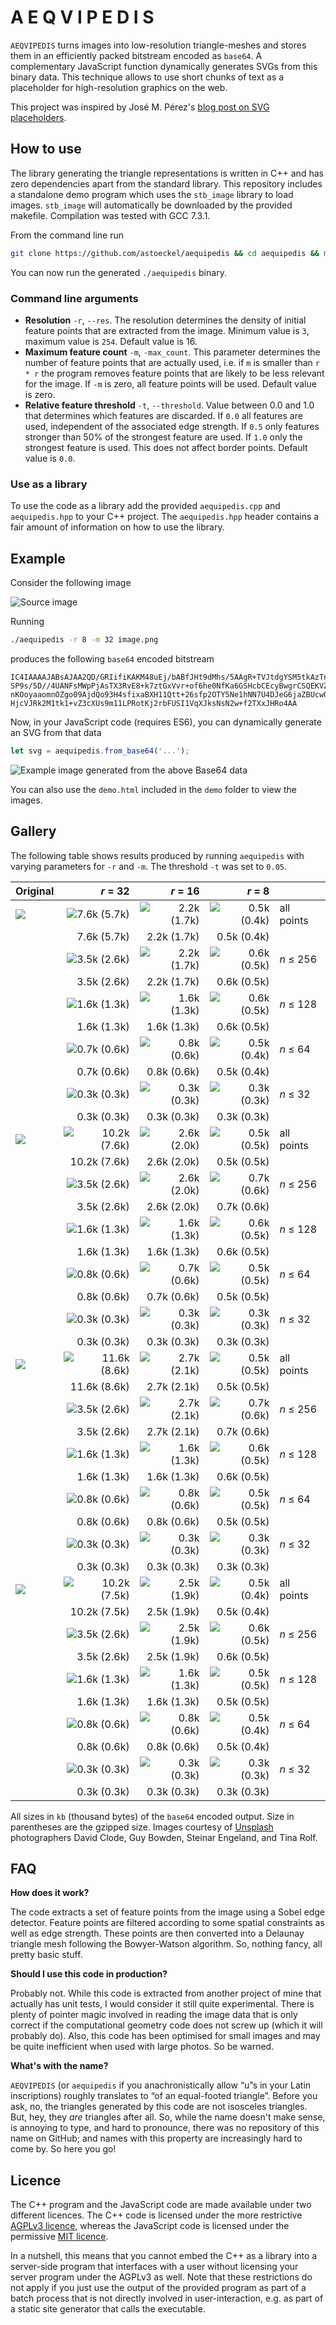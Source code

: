 # A E Q V I P E D I S

`AEQVIPEDIS` turns images into low-resolution triangle-meshes and stores them in an efficiently packed bitstream encoded as `base64`. A complementary JavaScript function dynamically generates SVGs from this binary data. This technique allows to use short chunks of text as a placeholder for high-resolution graphics on the web.

This project was inspired by José M. Pérez's [blog post on SVG placeholders](https://jmperezperez.com/svg-placeholders/).

## How to use

The library generating the triangle representations is written in C++ and has zero dependencies apart from the standard library. This repository includes a standalone demo program which uses the `stb_image` library to load images. `stb_image` will automatically be downloaded by the provided makefile. Compilation was tested with GCC 7.3.1. 

From the command line run
```bash
git clone https://github.com/astoeckel/aequipedis && cd aequipedis && make
```
You can now run the generated `./aequipedis` binary.

### Command line arguments

* **Resolution** `-r`, `--res`. The resolution determines the density of initial feature points that are extracted from the image. Minimum value is `3`, maximum value is `254`. Default value is 16.
* **Maximum feature count** `-m`, `-max_count`. This parameter determines the number of feature points that are actually used, i.e. if `m` is smaller than `r * r` the program removes feature points that are likely to be less relevant for the image. If `-m` is zero, all feature points will be used. Default value is zero.
* **Relative feature threshold** `-t`, `--threshold`. Value between 0.0 and 1.0 that determines which features are discarded. If `0.0` all features are used, independent of the associated edge strength. If `0.5` only features stronger than 50% of the strongest feature are used. If `1.0` only the strongest feature is used. This does not affect border points. Default value is `0.0`.

### Use as a library

To use the code as a library add the provided `aequipedis.cpp` and `aequipedis.hpp` to your C++ project. The `aequipedis.hpp` header contains a fair amount of information on how to use the library.

## Example

Consider the following image

![Source image](demo/src/david-clode-363878.small.jpg)

Running
```bash
./aequipedis -r 8 -m 32 image.png
```
produces the following `base64` encoded bitstream
```
IC4IAAAAJABsAJAA2QD/GRIifiKAKM48uEj/bABfJHt9dMhs/5AAgR+TVJtdgYSM5tkAzTnrWsrQ/wD/
SP9s/5D//4UANFsMWpPjAsTX3RvE8+k7ztGxVvr+of6he0NfKa6GSHcbCEcyBwgrCSQEKVZKVn60fbUF
nKOoyaaomnOZgo09AjdQo93H4sfixaBXH11Qtt+26sfp2OTY5Ne1hNN7U4DJeG6jaZBUcw04NH5Qo719
HjcVJRk2M1tk1+vZ3cXUs9m11LPRotKj2rbFUSI1VqXJksNsN2w+f2TXxJHRo4AA
```
Now, in your JavaScript code (requires ES6), you can dynamically generate an SVG from that data
```js
let svg = aequipedis.from_base64('...');
```
![Example image generated from the above Base64 data](demo/out/david-clode-363878.small.jpg_r8_m32.jpg)

You can also use the `demo.html` included in the `demo` folder to view the images.

## Gallery

The following table shows results produced by running `aequipedis` with varying parameters for `-r` and `-m`. The threshold `-t` was set to `0.05`.

| Original |  *r* = 32 |  *r* = 16 |  *r* = 8 |       |
| :------- |   ---: |   ---: |   ---: |  :--- |
| ![](demo/src/david-clode-363878.small.jpg) | ![7.6k (5.7k)](demo/out/david-clode-363878.small.jpg_r32_m1024.jpg) | ![2.2k (1.7k)](demo/out/david-clode-363878.small.jpg_r16_m256.jpg) | ![0.5k (0.4k)](demo/out/david-clode-363878.small.jpg_r8_m64.jpg) | all points 
|  | 7.6k (5.7k) | 2.2k (1.7k) | 0.5k (0.4k) |
| | ![3.5k (2.6k)](demo/out/david-clode-363878.small.jpg_r32_m256.jpg) | ![2.2k (1.7k)](demo/out/david-clode-363878.small.jpg_r16_m256.jpg) | ![0.6k (0.5k)](demo/out/david-clode-363878.small.jpg_r8_m256.jpg) | *n* ≤ 256
| | 3.5k (2.6k) | 2.2k (1.7k) | 0.6k (0.5k) |
| | ![1.6k (1.3k)](demo/out/david-clode-363878.small.jpg_r32_m128.jpg) | ![1.6k (1.3k)](demo/out/david-clode-363878.small.jpg_r16_m128.jpg) | ![0.6k (0.5k)](demo/out/david-clode-363878.small.jpg_r8_m128.jpg) | *n* ≤ 128
| | 1.6k (1.3k) | 1.6k (1.3k) | 0.6k (0.5k) |
| | ![0.7k (0.6k)](demo/out/david-clode-363878.small.jpg_r32_m64.jpg) | ![0.8k (0.6k)](demo/out/david-clode-363878.small.jpg_r16_m64.jpg) | ![0.5k (0.4k)](demo/out/david-clode-363878.small.jpg_r8_m64.jpg) | *n* ≤ 64
| | 0.7k (0.6k) | 0.8k (0.6k) | 0.5k (0.4k) |
| | ![0.3k (0.3k)](demo/out/david-clode-363878.small.jpg_r32_m32.jpg) | ![0.3k (0.3k)](demo/out/david-clode-363878.small.jpg_r16_m32.jpg) | ![0.3k (0.3k)](demo/out/david-clode-363878.small.jpg_r8_m32.jpg) | *n* ≤ 32
|  | 0.3k (0.3k) | 0.3k (0.3k) | 0.3k (0.3k) |
| ![](demo/src/guy-bowden-95257.small.jpg) | ![10.2k (7.6k)](demo/out/guy-bowden-95257.small.jpg_r32_m1024.jpg) | ![2.6k (2.0k)](demo/out/guy-bowden-95257.small.jpg_r16_m256.jpg) | ![0.5k (0.5k)](demo/out/guy-bowden-95257.small.jpg_r8_m64.jpg) | all points 
|  | 10.2k (7.6k) | 2.6k (2.0k) | 0.5k (0.5k) |
| | ![3.5k (2.6k)](demo/out/guy-bowden-95257.small.jpg_r32_m256.jpg) | ![2.6k (2.0k)](demo/out/guy-bowden-95257.small.jpg_r16_m256.jpg) | ![0.7k (0.6k)](demo/out/guy-bowden-95257.small.jpg_r8_m256.jpg) | *n* ≤ 256
| | 3.5k (2.6k) | 2.6k (2.0k) | 0.7k (0.6k) |
| | ![1.6k (1.3k)](demo/out/guy-bowden-95257.small.jpg_r32_m128.jpg) | ![1.6k (1.3k)](demo/out/guy-bowden-95257.small.jpg_r16_m128.jpg) | ![0.6k (0.5k)](demo/out/guy-bowden-95257.small.jpg_r8_m128.jpg) | *n* ≤ 128
| | 1.6k (1.3k) | 1.6k (1.3k) | 0.6k (0.5k) |
| | ![0.8k (0.6k)](demo/out/guy-bowden-95257.small.jpg_r32_m64.jpg) | ![0.7k (0.6k)](demo/out/guy-bowden-95257.small.jpg_r16_m64.jpg) | ![0.5k (0.5k)](demo/out/guy-bowden-95257.small.jpg_r8_m64.jpg) | *n* ≤ 64
| | 0.8k (0.6k) | 0.7k (0.6k) | 0.5k (0.5k) |
| | ![0.3k (0.3k)](demo/out/guy-bowden-95257.small.jpg_r32_m32.jpg) | ![0.3k (0.3k)](demo/out/guy-bowden-95257.small.jpg_r16_m32.jpg) | ![0.3k (0.3k)](demo/out/guy-bowden-95257.small.jpg_r8_m32.jpg) | *n* ≤ 32
|  | 0.3k (0.3k) | 0.3k (0.3k) | 0.3k (0.3k) |
| ![](demo/src/steinar-engeland-111914.small.jpg) | ![11.6k (8.6k)](demo/out/steinar-engeland-111914.small.jpg_r32_m1024.jpg) | ![2.7k (2.1k)](demo/out/steinar-engeland-111914.small.jpg_r16_m256.jpg) | ![0.5k (0.5k)](demo/out/steinar-engeland-111914.small.jpg_r8_m64.jpg) | all points 
|  | 11.6k (8.6k) | 2.7k (2.1k) | 0.5k (0.5k) |
| | ![3.5k (2.6k)](demo/out/steinar-engeland-111914.small.jpg_r32_m256.jpg) | ![2.7k (2.1k)](demo/out/steinar-engeland-111914.small.jpg_r16_m256.jpg) | ![0.7k (0.6k)](demo/out/steinar-engeland-111914.small.jpg_r8_m256.jpg) | *n* ≤ 256
| | 3.5k (2.6k) | 2.7k (2.1k) | 0.7k (0.6k) |
| | ![1.6k (1.3k)](demo/out/steinar-engeland-111914.small.jpg_r32_m128.jpg) | ![1.6k (1.3k)](demo/out/steinar-engeland-111914.small.jpg_r16_m128.jpg) | ![0.6k (0.5k)](demo/out/steinar-engeland-111914.small.jpg_r8_m128.jpg) | *n* ≤ 128
| | 1.6k (1.3k) | 1.6k (1.3k) | 0.6k (0.5k) |
| | ![0.8k (0.6k)](demo/out/steinar-engeland-111914.small.jpg_r32_m64.jpg) | ![0.8k (0.6k)](demo/out/steinar-engeland-111914.small.jpg_r16_m64.jpg) | ![0.5k (0.5k)](demo/out/steinar-engeland-111914.small.jpg_r8_m64.jpg) | *n* ≤ 64
| | 0.8k (0.6k) | 0.8k (0.6k) | 0.5k (0.5k) |
| | ![0.3k (0.3k)](demo/out/steinar-engeland-111914.small.jpg_r32_m32.jpg) | ![0.3k (0.3k)](demo/out/steinar-engeland-111914.small.jpg_r16_m32.jpg) | ![0.3k (0.3k)](demo/out/steinar-engeland-111914.small.jpg_r8_m32.jpg) | *n* ≤ 32
|  | 0.3k (0.3k) | 0.3k (0.3k) | 0.3k (0.3k) |
| ![](demo/src/tina-rolf-269345.small.jpg) | ![10.2k (7.5k)](demo/out/tina-rolf-269345.small.jpg_r32_m1024.jpg) | ![2.5k (1.9k)](demo/out/tina-rolf-269345.small.jpg_r16_m256.jpg) | ![0.5k (0.4k)](demo/out/tina-rolf-269345.small.jpg_r8_m64.jpg) | all points 
|  | 10.2k (7.5k) | 2.5k (1.9k) | 0.5k (0.4k) |
| | ![3.5k (2.6k)](demo/out/tina-rolf-269345.small.jpg_r32_m256.jpg) | ![2.5k (1.9k)](demo/out/tina-rolf-269345.small.jpg_r16_m256.jpg) | ![0.6k (0.5k)](demo/out/tina-rolf-269345.small.jpg_r8_m256.jpg) | *n* ≤ 256
| | 3.5k (2.6k) | 2.5k (1.9k) | 0.6k (0.5k) |
| | ![1.6k (1.3k)](demo/out/tina-rolf-269345.small.jpg_r32_m128.jpg) | ![1.6k (1.3k)](demo/out/tina-rolf-269345.small.jpg_r16_m128.jpg) | ![0.5k (0.5k)](demo/out/tina-rolf-269345.small.jpg_r8_m128.jpg) | *n* ≤ 128
| | 1.6k (1.3k) | 1.6k (1.3k) | 0.5k (0.5k) |
| | ![0.8k (0.6k)](demo/out/tina-rolf-269345.small.jpg_r32_m64.jpg) | ![0.8k (0.6k)](demo/out/tina-rolf-269345.small.jpg_r16_m64.jpg) | ![0.5k (0.4k)](demo/out/tina-rolf-269345.small.jpg_r8_m64.jpg) | *n* ≤ 64
| | 0.8k (0.6k) | 0.8k (0.6k) | 0.5k (0.4k) |
| | ![0.3k (0.3k)](demo/out/tina-rolf-269345.small.jpg_r32_m32.jpg) | ![0.3k (0.3k)](demo/out/tina-rolf-269345.small.jpg_r16_m32.jpg) | ![0.3k (0.3k)](demo/out/tina-rolf-269345.small.jpg_r8_m32.jpg) | *n* ≤ 32
|  | 0.3k (0.3k) | 0.3k (0.3k) | 0.3k (0.3k) |

All sizes in `kb` (thousand bytes) of the `base64` encoded output. Size in parentheses are the gzipped size. Images courtesy of [Unsplash](https://unsplash.com/) photographers David Clode, Guy Bowden, Steinar Engeland, and Tina Rolf.

## FAQ

**How does it work?**

The code extracts a set of feature points from the image using a Sobel edge detector. Feature points are filtered according to some spatial constraints as well as edge strength. These points are then converted into a Delaunay triangle mesh following the Bowyer-Watson algorithm. So, nothing fancy, all pretty basic stuff.

**Should I use this code in production?**

Probably not. While this code is extracted from another project of mine that actually has unit tests, I would consider it still quite experimental. There is plenty of pointer magic involved in reading the image data that is only correct if the computational geometry code does not screw up (which it will probably do). Also, this code has been optimised for small images and may be quite inefficient when used with large photos. So be warned.

**What's with the name?**

`AEQVIPEDIS` (or `aequipedis` if you anachronistically allow “u”s in your Latin inscriptions) roughly translates to “of an equal-footed triangle”. Before you ask, no, the triangles generated by this code are not isosceles triangles. But, hey, they *are* triangles after all. So, while the name doesn't make sense, is annoying to type, and hard to pronounce, there was no repository of this name on GitHub; and names with this property are increasingly hard to come by. So here you go!

## Licence

The C++ program and the JavaScript code are made available under two different licences. The C++ code is licensed under the more restrictive [AGPLv3 licence](https://www.gnu.org/licenses/agpl-3.0.en.html), whereas the JavaScript code is licensed under the permissive [MIT licence](https://opensource.org/licenses/MIT).

In a nutshell, this means that you cannot embed the C++ as a library into a server-side program that interfaces with a user without licensing your server program under the AGPLv3 as well. Note that these restrictions do not apply if you just use the output of the provided program as part of a batch process that is not directly involved in user-interaction, e.g. as part of a static site generator that calls the executable.

